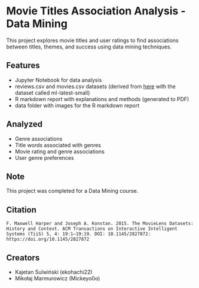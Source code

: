 # Movie Titles Association Analysis - Data Mining

This project explores movie titles and user ratings to find associations between titles, themes, and success using data mining techniques.

## Features

* Jupyter Notebook for data analysis
* reviews.csv and movies.csv datasets (derived from [here](https://grouplens.org/datasets/movielens/) with the dataset called ml-latest-small)
* R markdown report with explanations and methods (generated to PDF)
* data folder with images for the R markdown report

## Analyzed

* Genre associations
* Title words associated with genres
* Movie rating and genre associations
* User genre preferences

## Note

This project was completed for a Data Mining course.

## Citation

    F. Maxwell Harper and Joseph A. Konstan. 2015. The MovieLens Datasets: History and Context. ACM Transactions on Interactive Intelligent Systems (TiiS) 5, 4: 19:1–19:19. DOI: 10.1145/2827872: https://doi.org/10.1145/2827872

## Creators

* Kajetan Sulwiński (ekohachi22)
* Mikołaj Marmurowicz (Mickeyo0o)
